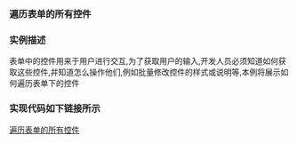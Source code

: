### 遍历表单的所有控件
### 实例描述
表单中的控件用来于用户进行交互,为了获取用户的输入,开发人员必须知道如何获取这些控件,并知道怎么操作他们,例如批量修改控件的样式或说明等,本例将展示如何遍历表单下的控件

### 实现代码如下链接所示
[遍历表单的所有控件](遍历表单的所有控件.html)